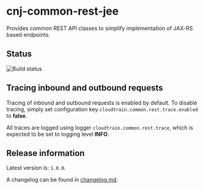 # cnj-common-rest-jee

Provides common REST API classes to simplify implementation of JAX-RS based endpoints.

## Status
![Build status](https://drone.at41tools.k8s.aws.msgoat.eu/api/badges/msgoat/cnj-common-rest-jee/status.svg)

## Tracing inbound and outbound requests

Tracing of inbound and outbound requests is enabled by default. To disable tracing, simply set configuration key
`cloudtrain.common.rest.trace.enabled` to __false__.

All traces are logged using logger `cloudtrain.common.rest.trace`, which is expected to be set to logging level __INFO__.

## Release information

Latest version is: `1.0.0`.

A changelog can be found in [changelog.md](changelog.md).
